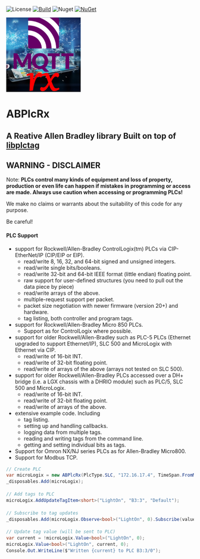 ![License](https://img.shields.io/github/license/ChrisPulman/ABPlcRx.svg) [![Build](https://github.com/ChrisPulman/ABPlcRx/actions/workflows/BuildOnly.yml/badge.svg)](https://github.com/ChrisPulman/ABPlcRx/actions/workflows/BuildOnly.yml) ![Nuget](https://img.shields.io/nuget/dt/ABPlcRx?color=pink&style=plastic) [![NuGet](https://img.shields.io/nuget/v/ABPlcRx.svg?style=plastic)](https://www.nuget.org/packages/ABPlcRx)

<p align="left">
  <a href="https://github.com/ChrisPulman/ABPlcRx">
    <img alt="ABPlcRx" src="https://github.com/ChrisPulman/ABPlcRx/blob/main/Images/logo.png" width="200"/>
  </a>
</p>


# ABPlcRx

## A Reative Allen Bradley library Built on top of [libplctag](https://github.com/libplctag/libplctag)


## WARNING - DISCLAIMER

Note: **PLCs control many kinds of equipment and loss of property, production or even life can happen if mistakes in programming or access are made.  Always use caution when accessing or programming PLCs!**

We make no claims or warrants about the suitability of this code for any purpose.

Be careful!

#### PLC Support

- support for Rockwell/Allen-Bradley ControlLogix(tm) PLCs via CIP-EtherNet/IP (CIP/EIP or EIP).
  - read/write 8, 16, 32, and 64-bit signed and unsigned integers.
  - read/write single bits/booleans.
  - read/write 32-bit and 64-bit IEEE format (little endian) floating point.
  - raw support for user-defined structures (you need to pull out the data piece by piece)
  - read/write arrays of the above.
  - multiple-request support per packet.
  - packet size negotiation with newer firmware (version 20+) and hardware.
  - tag listing, both controller and program tags.
- support for Rockwell/Allen-Bradley Micro 850 PLCs.
  - Support as for ControlLogix where possible.
- support for older Rockwell/Allen-Bradley such as PLC-5 PLCs (Ethernet upgraded to support Ethernet/IP), SLC 500 and MicroLogix with Ethernet via CIP.
  - read/write of 16-bit INT.
  - read/write of 32-bit floating point.
  - read/write of arrays of the above (arrays not tested on SLC 500).
- support for older Rockwell/Allen-Bradley PLCs accessed over a DH+ bridge (i.e. a LGX chassis with a DHRIO module) such as PLC/5, SLC 500 and MicroLogix.
  - read/write of 16-bit INT.
  - read/write of 32-bit floating point.
  - read/write of arrays of the above.
- extensive example code.  Including
  - tag listing.
  - setting up and handling callbacks.
  - logging data from multiple tags.
  - reading and writing tags from the command line.
  - getting and setting individual bits as tags.
- Support for Omron NX/NJ series PLCs as for Allen-Bradley Micro800.
- Support for Modbus TCP.

```c#
// Create PLC
var microLogix = new ABPlcRx(PlcType.SLC, "172.16.17.4", TimeSpan.FromMilliseconds(500));
_disposables.Add(microLogix);

// Add tags to PLC
microLogix.AddUpdateTagItem<short>("LightOn", "B3:3", "Default");

// Subscribe to tag updates
_disposables.Add(microLogix.Observe<bool>("LightOn", 0).Subscribe(value => Console.WriteLine($"B3:3/0 = {value}")));

// Update tag value (will be sent to PLC)
var current = !microLogix.Value<bool>("LightOn", 0);
microLogix.Value<bool>("LightOn", current, 0);
Console.Out.WriteLine($"Written {current} to PLC B3:3/0");
```
